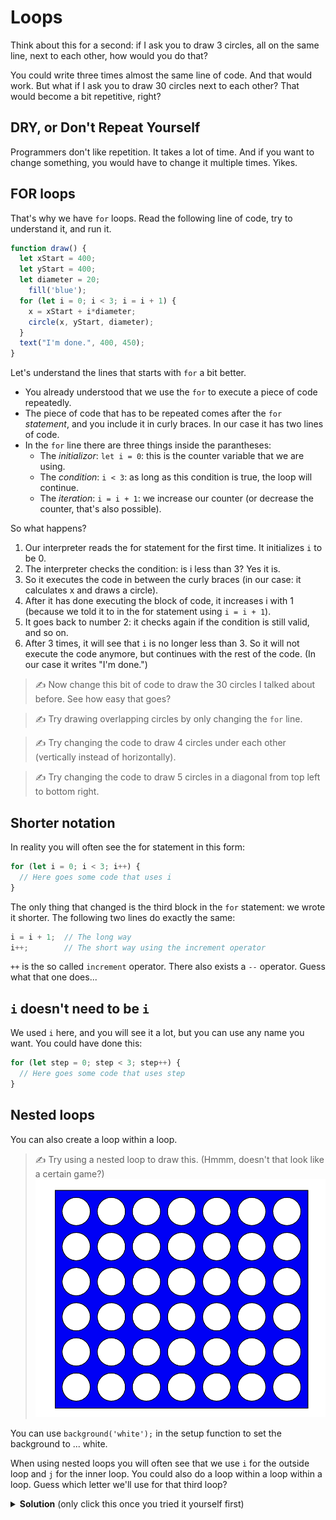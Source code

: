 # Loops

Think about this for a second: if I ask you to draw 3 circles, all on the same line, next to each other, how would you do that?

You could write three times almost the same line of code. And that would work. But what if I ask you to draw 30 circles next to each other? That would become a bit repetitive, right?

## DRY, or Don't Repeat Yourself

Programmers don't like repetition. It takes a lot of time. And if you want to change something, you would have to change it multiple times. Yikes.

## FOR loops

That's why we have `for` loops. Read the following line of code, try to understand it, and run it.

```js
function draw() {
  let xStart = 400;
  let yStart = 400;
  let diameter = 20;
	fill('blue');
  for (let i = 0; i < 3; i = i + 1) {
    x = xStart + i*diameter;
    circle(x, yStart, diameter);
  }
  text("I'm done.", 400, 450);
}
```

Let's understand the lines that starts with `for` a bit better.

- You already understood that we use the `for` to execute a piece of code repeatedly.
- The piece of code that has to be repeated comes after the `for` *statement*, and you include it in curly braces. In our case it has two lines of code.
- In the `for` line there are three things inside the parantheses:
  - The *initializor*: `let i = 0`: this is the counter variable that we are using.
  - The *condition*: `i < 3`: as long as this condition is true, the loop will continue.
  - The *iteration*: `i = i + 1`: we increase our counter (or decrease the counter, that's also possible).

So what happens?
1. Our interpreter reads the for statement for the first time. It initializes `i` to be 0.
2. The interpreter checks the condition: is i less than 3? Yes it is.
3. So it executes the code in between the curly braces (in our case: it calculates x and draws a circle).
4. After it has done executing the block of code, it increases i with 1 (because we told it to in the for statement using `i = i + 1`).
5. It goes back to number 2: it checks again if the condition is still valid, and so on.
6. After 3 times, it will see that `i` is no longer less than 3. So it will not execute the code anymore, but continues with the rest of the code. (In our case it writes "I'm done.")

> ✍️ Now change this bit of code to draw the 30 circles I talked about before. See how easy that goes?

> ✍️ Try drawing overlapping circles by only changing the `for` line.

> ✍️ Try changing the code to draw 4 circles under each other (vertically instead of horizontally).

> ✍️ Try changing the code to draw 5 circles in a diagonal from top left to bottom right.

## Shorter notation

In reality you will often see the for statement in this form:

```js
for (let i = 0; i < 3; i++) {
  // Here goes some code that uses i
}
```

The only thing that changed is the third block in the `for` statement: we wrote it shorter. The following two lines do exactly the same:

```js
i = i + 1;  // The long way
i++;        // The short way using the increment operator
```

`++` is the so called `increment` operator. There also exists a `--` operator. Guess what that one does...

## `i` doesn't need to be `i`

We used `i` here, and you will see it a lot, but you can use any name you want. You could have done this:

```js
for (let step = 0; step < 3; step++) {
  // Here goes some code that uses step
}
```

## Nested loops

You can also create a loop within a loop.

> ✍️ Try using a nested loop to draw this. (Hmmm, doesn't that look like a certain game?)
![Game board](board.png)

You can use `background('white');` in the setup function to set the background to ... white.

When using nested loops you will often see that we use `i` for the outside loop and `j` for the inner loop. You could also do a loop within a loop within a loop. Guess which letter we'll use for that third loop?

<details>
<summary><strong>Solution</strong> (only click this once you tried it yourself first)
</summary>


```js
function draw() {
  let xStart = 200;
  let yStart = 200;
  let diameter = 40;
  let spacing = 10;
  let nHorizontal = 7;
  let nVertical = 6;
  fill('blue');
  rect(
    xStart,
    yStart,
    spacing + nHorizontal*(diameter+spacing),
    spacing + nVertical*(diameter+spacing)
  );
  fill('white');
  let xFirstCenterPoint = xStart + spacing + diameter/2;
  let yFirstCenterPoint = yStart + spacing + diameter/2;
  for (let i = 0; i < nHorizontal; i++) {
    x = xFirstCenterPoint + i * (diameter + spacing);
    for (let j = 0; j < nVertical; j++) {
      y = yFirstCenterPoint + j * (diameter + spacing);
      circle(x, y, diameter);
    }
  }
}
```
</details>

<br>
